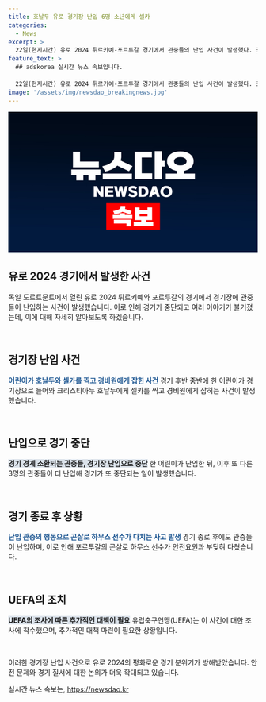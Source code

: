 ```yaml
---
title: 호날두 유로 경기장 난입 6명 소년에게 셀카
categories:
  - News
excerpt: >
  22일(현지시간) 유로 2024 튀르키예-포르투갈 경기에서 관중들의 난입 사건이 발생했다. 크리스티아누 호날두에게 셀카를 찍으려는 소년을 포함해 총 6명의 관중이 경기장에 침입했으며, 안전요원들의 제압으로 사태는 진정되었다. 유럽축구연맹(UEFA)는 사건을 조사 중이며, 호날두는 이날 경기에서 역대 유로 대회 최다 도움(8개) 공동 1위에 올랐다. 포르투갈은 조 2위 확보로 16강 진출을 확정졌다. 이에 대한 감독과 선수들의 의견은 엇갈리고 있다.
feature_text: >
  ## adskorea 실시간 뉴스 속보입니다.

  22일(현지시간) 유로 2024 튀르키예-포르투갈 경기에서 관중들의 난입 사건이 발생했다. 크리스티아누 호날두에게 셀카를 찍으려는 소년을 포함해 총 6명의 관중이 경기장에 침입했으며, 안전요원들의 제압으로 사태는 진정되었다. 유럽축구연맹(UEFA)는 사건을 조사 중이며, 호날두는 이날 경기에서 역대 유로 대회 최다 도움(8개) 공동 1위에 올랐다. 포르투갈은 조 2위 확보로 16강 진출을 확정졌다. 이에 대한 감독과 선수들의 의견은 엇갈리고 있다.
image: '/assets/img/newsdao_breakingnews.jpg'
---
```


<p><img src="/assets/img/newsdao_breakingnews.jpg" alt="adskorea 속보" /></p>

<h2 data-ke-size="size26">유로 2024 경기에서 발생한 사건</h2>

<p>독일 도르트문트에서 열린 유로 2024 튀르키예와 포르투갈의 경기에서 경기장에 관중들이 난입하는 사건이 발생했습니다. 이로 인해 경기가 중단되고 여러 이야기가 불거졌는데, 이에 대해 자세히 알아보도록 하겠습니다.</p>

<p data-ke-size="size16">&nbsp;</p>

<h2 data-ke-size="size26">경기장 난입 사건</h2>

<p><strong><span style="color: #1a5490;">어린이가 호날두와 셀카를 찍고 경비원에게 잡힌 사건</span></strong>
경기 후반 중반에 한 어린이가 경기장으로 들어와 크리스티아누 호날두에게 셀카를 찍고 경비원에게 잡히는 사건이 발생했습니다.</p>

<p data-ke-size="size16">&nbsp;</p>

<h2 data-ke-size="size26">난입으로 경기 중단</h2>

<p><strong><span style="background-color: #21538527;">경기 경계 소환되는 관중들, 경기장 난입으로 중단</span></strong>
한 어린이가 난입한 뒤, 이후 또 다른 3명의 관중들이 더 난입해 경기가 또 중단되는 일이 발생했습니다.</p>

<p data-ke-size="size16">&nbsp;</p>

<h2 data-ke-size="size26">경기 종료 후 상황</h2>

<p><strong><span style="color: #1a5490;">난입 관중의 행동으로 곤살로 하무스 선수가 다치는 사고 발생</span></strong>
경기 종료 후에도 관중들이 난입하며, 이로 인해 포르투갈의 곤살로 하무스 선수가 안전요원과 부딪혀 다쳤습니다.</p>

<p data-ke-size="size16">&nbsp;</p>

<h2 data-ke-size="size26">UEFA의 조치</h2>

<p><strong><span style="background-color: #21538527;">UEFA의 조사에 따른 추가적인 대책이 필요</span></strong>
유럽축구연맹(UEFA)는 이 사건에 대한 조사에 착수했으며, 추가적인 대책 마련이 필요한 상황입니다.</p>

<p data-ke-size="size16">&nbsp;</p>

<p>이러한 경기장 난입 사건으로 유로 2024의 평화로운 경기 분위기가 방해받았습니다. 안전 문제와 경기 질서에 대한 논의가 더욱 확대되고 있습니다.</p>
실시간 뉴스 속보는, <a href="https://newsdao.kr" rel="dofollow">https://newsdao.kr</a>


